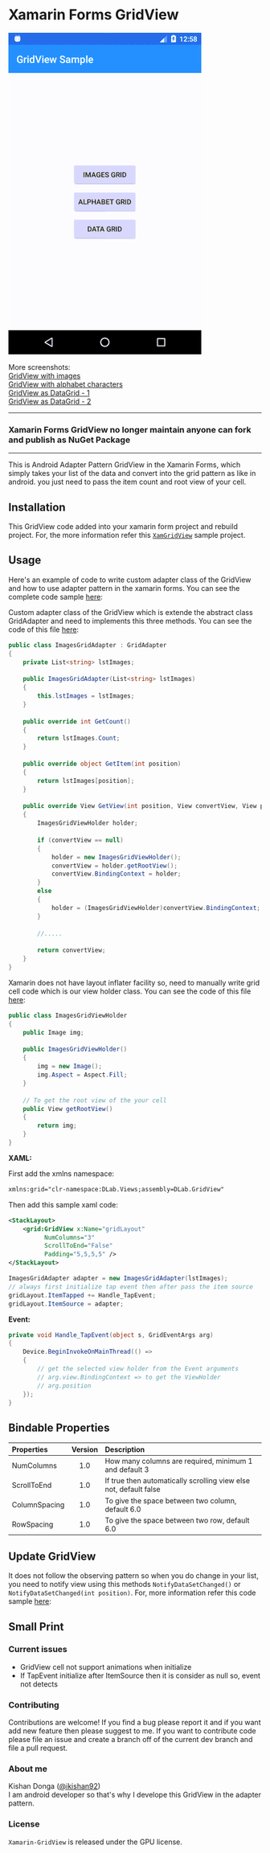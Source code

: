 # Xamarin Forms GridView

![](Screenshots/demo_1.gif)

More screenshots:   
[GridView with images](Screenshots/Screenshot_1526994445.png)  
[GridView with alphabet characters](Screenshots/Screenshot_1526994471.png)  
[GridView as DataGrid - 1](Screenshots/device-182739.png)  
[GridView as DataGrid - 2](Screenshots/device-182750.png)  

***

### Xamarin Forms GridView no longer maintain anyone can fork and publish as NuGet Package

***

This is Android Adapter Pattern GridView in the Xamarin Forms, which simply takes your list of the data and convert into the grid pattern as like in android. you just need to pass the item count and root view of your cell.

## Installation

This GridView code added into your xamarin form project and rebuild project. For, the more information refer this [`XamGridView`](XamGridView/) sample project.  

## Usage

Here's an example of code to write custom adapter class of the GridView and how to use adapter pattern in the xamarin forms. 
You can see the complete code sample [here](XamGridView/XamGridView/):

Custom adapter class of the GridView which is extende the abstract class GridAdapter and need to implements this three methods.
You can see the code of this file [here](XamGridView/XamGridView/Adapter/Images/ImagesGridAdapter.cs):

```C#
public class ImagesGridAdapter : GridAdapter	
{    
    private List<string> lstImages;    

    public ImagesGridAdapter(List<string> lstImages)    
    {    
        this.lstImages = lstImages;    
    }    

    public override int GetCount()    
    {    
        return lstImages.Count;    
    }    

    public override object GetItem(int position)    
    {    
        return lstImages[position];    
    }    

    public override View GetView(int position, View convertView, View parentView)    
    {    
        ImagesGridViewHolder holder;    

        if (convertView == null)    
        {    
            holder = new ImagesGridViewHolder();    
            convertView = holder.getRootView();    
            convertView.BindingContext = holder;    
        }    
        else    
        {    
            holder = (ImagesGridViewHolder)convertView.BindingContext;    
        }    

        //.....    

        return convertView;    
    }    
}    
```

Xamarin does not have layout inflater facility so, need to manually write grid cell code which is our view holder class.
You can see the code of this file [here](XamGridView/XamGridView/Adapter/Images/ImagesGridViewHolder.cs):

```C#
public class ImagesGridViewHolder
{
    public Image img;

    public ImagesGridViewHolder()
    {
        img = new Image();
        img.Aspect = Aspect.Fill;
    }

    // To get the root view of the your cell
    public View getRootView()
    {
        return img;
    }
}
```

**XAML:**

First add the xmlns namespace:
```xml
xmlns:grid="clr-namespace:DLab.Views;assembly=DLab.GridView"
```

Then add this sample xaml code:

```xml
<StackLayout>
    <grid:GridView x:Name="gridLayout" 
          NumColumns="3" 
          ScrollToEnd="False" 
          Padding="5,5,5,5" />
</StackLayout>
```

```C#
ImagesGridAdapter adapter = new ImagesGridAdapter(lstImages);
// always first initialize tap event then after pass the item source
gridLayout.ItemTapped += Handle_TapEvent;
gridLayout.ItemSource = adapter;
```

**Event:**

```C#
private void Handle_TapEvent(object s, GridEventArgs arg)
{
    Device.BeginInvokeOnMainThread(() =>
    {
        // get the selected view holder from the Event arguments
        // arg.view.BindingContext => to get the ViewHolder
        // arg.position
    });
}
```

## Bindable Properties

|Properties|Version|Description
| :-------------------  | :------------------: | :------------------- |
|NumColumns|1.0| How many columns are required, minimum 1 and default 3
|ScrollToEnd|1.0| If true then automatically scrolling view else not, default false
|ColumnSpacing|1.0| To give the space between two column, default 6.0
|RowSpacing|1.0| To give the space between two row, default 6.0

## Update GridView

It does not follow the observing pattern so when you do change in your list, you need to notify view using this methods `NotifyDataSetChanged()` or `NotifyDataSetChanged(int position)`. For, more information refer this code sample [here](XamGridView/XamGridView/Adapter/Alphabet/AlphabetGridAdapter.cs):

## Small Print

### Current issues

* GridView cell not support animations when initialize
* If TapEvent initialize after ItemSource then it is consider as null so, event not detects

### Contributing

Contributions are welcome! If you find a bug please report it and if you want add new feature then please suggest to me. If you want to contribute code please file an issue and create a branch off of the current dev branch and file a pull request.

### About me

Kishan Donga ([@ikishan92](https://twitter.com/ikishan92))  
I am android developer so that's why I develope this GridView in the adapter pattern.

### License

`Xamarin-GridView` is released under the GPU license.

